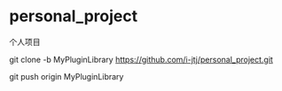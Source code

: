 # personal_project
个人项目

git clone -b MyPluginLibrary https://github.com/i-jtj/personal_project.git

git push origin MyPluginLibrary